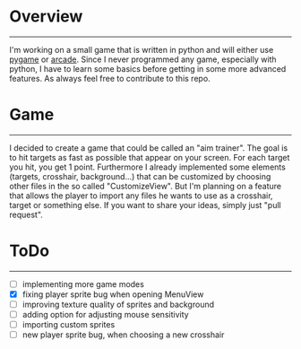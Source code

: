 # Overview
----
I'm working on a small game that is written in python and will either use
[pygame](https://www.pygame.org/news) or [arcade](https://arcade.academy/).
Since I never programmed any game, especially with python, I have to learn some
basics before getting in some more advanced features. As always feel free to contribute
to this repo.

# Game
----
I decided to create a game that could be called an "aim trainer". The goal is to hit
targets as fast as possible that appear on your screen. For each target you hit,
you get 1 point. Furthermore I already implemented some elements (targets, crosshair,
background...) that can be customized by choosing other files in the so called
"CustomizeView". But I'm planning on a feature that allows the player to import
any files he wants to use as a crosshair, target or something else. If you want
to share your ideas, simply just "pull request".

# ToDo
----
- [ ] implementing more game modes
- [x] fixing player sprite bug when opening MenuView
- [ ] improving texture quality of sprites and background
- [ ] adding option for adjusting mouse sensitivity
- [ ] importing custom sprites
- [ ] new player sprite bug, when choosing a new crosshair
